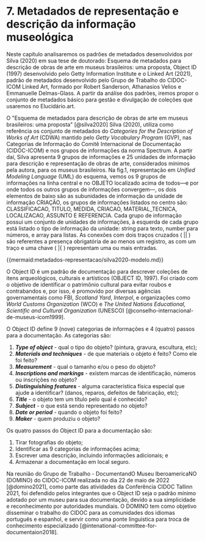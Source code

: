 # 7. Metadados de representação e descrição da informação museológica

Neste capítulo analisaremos os padrões de metadados desenvolvidos por Silva (2020) em sua tese de doutorado: Esquema de metadados para descrição de obras de arte em museus brasileiros: uma proposta, Object ID (1997) desenvolvido pelo Getty Information Institute e o Linked Art (2021), padrão de metadados desenvolvido pelo Grupo de Trabalho do CIDOC-ICOM Linked Art, formado por Robert Sanderson, Athanasios Velios e Emmanuelle Delmas-Glass. A partir da análise dos padrões, iremos propor o conjunto de metadados básico para gestão e divulgação de coleções que usaremos no Elucidário.art.

O "Esquema de metadados para descrição de obras de arte em museus brasileiros: uma proposta" [@silva2020] Silva (2020), utiliza como referência os conjunto de metadados do _Categories for the Description of Works of Art_ (CDWA) mantido pelo _Getty Vocabulary Program_ (GVP), nas Categorias de Informação do Comitê Internacional de Documentação (CIDOC-ICOM) e nos grupos de informações da norma Spectrum. A partir daí, Silva apresenta 9 grupos de informações e 25 unidades de informação para descrição e representação de obras de arte, considerados mínimos pela autora, para os museus brasileiros. Na fig.1, representação em _Unified Modeling Language_ (UML) do esquema, vemos os 9 grupos de informações na linha central e no OBJETO localizado acima de todos—e por onde todos os outros grupos de informações convergem—, os dois elementos de baixo são as subunidades de informação da unidade de informação CRIAÇÃO, os grupos de informações listados no centro são: CLASSIFICACAO, TITULO, MEDIDA, CRIACAO, MATERIAL_TECNICA, LOCALIZACAO, ASSUNTO E REFERENCIA. Cada grupo de informação possui um conjunto de unidades de informações, à esquerda de cada grupo está listado o tipo de informação da unidade: string para texto, number para números, e array para listas. As conexões com dois traços cruzados ( || ) são referentes a presença obrigatória de ao menos um registro, as com um traço e uma chave ( |{ ) representam uma ou mais entradas.

{{mermaid:metadados-representacao/silva2020-modelo.md}}

<!-- Object ID (1997) -->

O Object ID é um padrão de documentação para descrever coleções de itens arqueológicos, culturais e artísticos (OBJECT ID, 1997). Foi criado com o objetivo de identificar o patrimônio cultural para evitar roubos e contrabandos e, por isso, é promovido por diversas agências governamentais como FBI, _Scotland Yard_, _Interpol_, e organizações como _World Customs Organization_ (WCO) e _The United Nations Educational, Scientific and Cultural Organization_ (UNESCO) [@conselho-internacional-de-museus-icom1999].

O Object ID define 9 (nove) categorias de informações e 4 (quatro) passos para a documentação. As categorias são:

1. **_Type of object_** - qual o tipo do objeto? (pintura, gravura, escultura, etc);
2. **_Materials and techniques_** - de que materiais o objeto é feito? Como ele foi feito?
3. **_Measurement_** - qual o tamanho e/ou o peso do objeto?
4. **_Inscriptions and markings_** - existem marcas de identificação, números ou inscrições no objeto?
5. **_Distinguishing features_** - alguma característica física especial que ajude a identificar? (danos, reparos, defeitos de fabricação, etc);
6. **_Title_** - o objeto tem um título pelo qual é conhecido?
7. **_Subject_** - o que está sendo representado no objeto?
8. **_Date or period_** - quando o objeto foi feito?
9. **_Maker_** - quem produziu o objeto?

Os quatro passos do Object ID para a documentação são:

1. Tirar fotografias do objeto;
2. Identificar as 9 categorias de informações acima;
3. Escrever uma descrição, incluindo informações adicionais; e
4. Armazenar a documentação em local seguro.

Na reunião do Grupo de Trabalho - DocumentandO Museu IberoamericaNO (DOMINO) do CIDOC-ICOM realizada no dia 22 de maio de 2022 [@domino2021], como parte das atividades da Conferência CIDOC Tallinn 2021, foi defendido pelos integrantes que o Object ID seja o padrão mínimo adotado por um museu para sua documentação, devido a sua simplicidade e reconhecimento por autoridades mundiais. O DOMINO tem como objetivo disseminar o trabalho do CIDOC para as comunidades dos idiomas português e espanhol, e servir como uma ponte linguística para troca de conhecimento especializado [@intenational-committee-for-documentaion2018].
